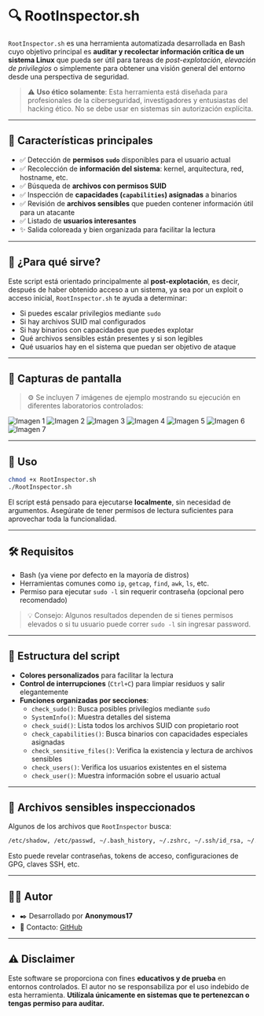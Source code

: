 # 🔍 RootInspector.sh

`RootInspector.sh` es una herramienta automatizada desarrollada en Bash cuyo objetivo principal es **auditar y recolectar información crítica de un sistema Linux** que pueda ser útil para tareas de _post-explotación_, _elevación de privilegios_ o simplemente para obtener una visión general del entorno desde una perspectiva de seguridad.

> ⚠️ **Uso ético solamente**: Esta herramienta está diseñada para profesionales de la ciberseguridad, investigadores y entusiastas del hacking ético. No se debe usar en sistemas sin autorización explícita.

---
## 📌 Características principales

- ✅ Detección de **permisos `sudo`** disponibles para el usuario actual
- ✅ Recolección de **información del sistema**: kernel, arquitectura, red, hostname, etc.
- ✅ Búsqueda de **archivos con permisos SUID**
- ✅ Inspección de **capacidades (`capabilities`) asignadas** a binarios
- ✅ Revisión de **archivos sensibles** que pueden contener información útil para un atacante
- ✅ Listado de **usuarios interesantes**
- ✨ Salida coloreada y bien organizada para facilitar la lectura

---
## 🧠 ¿Para qué sirve?

Este script está orientado principalmente al **post-explotación**, es decir, después de haber obtenido acceso a un sistema, ya sea por un exploit o acceso inicial, `RootInspector.sh` te ayuda a determinar:

- Si puedes escalar privilegios mediante `sudo`
- Si hay archivos SUID mal configurados
- Si hay binarios con capacidades que puedes explotar
- Qué archivos sensibles están presentes y si son legibles
- Qué usuarios hay en el sistema que puedan ser objetivo de ataque

---
## 📸 Capturas de pantalla

> ⚙️ Se incluyen 7 imágenes de ejemplo mostrando su ejecución en diferentes laboratorios controlados:

![Imagen 1](imagenes/img_1)
![Imagen 2](imagenes/img_2)
![Imagen 3](imagenes/img_3)
![Imagen 4](imagenes/img_4)
![Imagen 5](imagenes/img_5)
![Imagen 6](imagenes/img_6)
![Imagen 7](imagenes/img_7)

---
## 🚀 Uso

```bash
chmod +x RootInspector.sh
./RootInspector.sh
```

El script está pensado para ejecutarse **localmente**, sin necesidad de argumentos. Asegúrate de tener permisos de lectura suficientes para aprovechar toda la funcionalidad.

---
## 🛠️ Requisitos

- Bash (ya viene por defecto en la mayoría de distros)
- Herramientas comunes como `ip`, `getcap`, `find`, `awk`, `ls`, etc.
- Permiso para ejecutar `sudo -l` sin requerir contraseña (opcional pero recomendado)

> 💡 Consejo: Algunos resultados dependen de si tienes permisos elevados o si tu usuario puede correr `sudo -l` sin ingresar password.

---

## 🧱 Estructura del script

- **Colores personalizados** para facilitar la lectura
- **Control de interrupciones** (`Ctrl+C`) para limpiar residuos y salir elegantemente
- **Funciones organizadas por secciones**:
    - `check_sudo()`: Busca posibles privilegios mediante `sudo`
    - `SystemInfo()`: Muestra detalles del sistema
    - `check_suid()`: Lista todos los archivos SUID con propietario root
    - `check_capabilities()`: Busca binarios con capacidades especiales asignadas
    - `check_sensitive_files()`: Verifica la existencia y lectura de archivos sensibles
    - `check_users()`: Verifica los usuarios existentes en el sistema
    - `check_user()`: Muestra información sobre el usuario actual

---
## 📂 Archivos sensibles inspeccionados

Algunos de los archivos que `RootInspector` busca:

```bash
/etc/shadow, /etc/passwd, ~/.bash_history, ~/.zshrc, ~/.ssh/id_rsa, ~/.aws/credentials, ~/.gnupg/private-keys-v1.d, ...
```

Esto puede revelar contraseñas, tokens de acceso, configuraciones de GPG, claves SSH, etc.

---
## 👨‍💻 Autor

- ✒️ Desarrollado por **Anonymous17**
- 💬 Contacto: [GitHub](https://github.com/anonymous-17-03)

---
## ⚠️ Disclaimer

Este software se proporciona con fines **educativos y de prueba** en entornos controlados. El autor no se responsabiliza por el uso indebido de esta herramienta. **Utilízala únicamente en sistemas que te pertenezcan o tengas permiso para auditar.**

